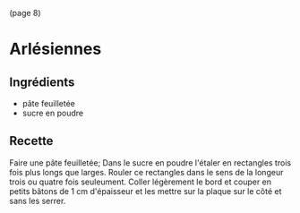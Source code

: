 (page 8)
#		Arlésiennes

## Ingrédients
* pâte feuilletée
* sucre en poudre

## Recette
Faire une pâte feuilletée; Dans le sucre en poudre l'étaler en
rectangles trois fois plus longs que larges. Rouler ce rectangles dans
le sens de la longeur trois ou quatre fois seuleument. Coller
légèrement le bord et couper en petits bâtons de 1 cm d'épaisseur et
les mettre sur la plaque sur le côté et sans les serrer.
